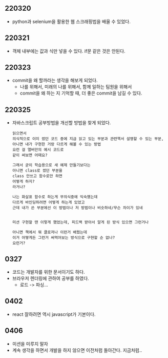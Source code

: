 ## 220320

- python과 selenium을 활용한 웹 스크래핑법을 배울 수 있었다.


## 220321

- 객체 내부에는 값과 식만 넣을 수 있다. if문 같은 것은 안된다.

## 220323

- commit을 왜 할까라는 생각을 해보게 되었다. 
  - 나를 위해서, 미래의 나를 위해서, 함께 일하는 팀원을 위해서
  - commit을 왜 하는 지 기억할 때, 더 좋은 commit을 남길 수 있다.
  
## 220325

- 자바스크립트 공부방법을 개선할 방법을 찾게 되었다.
  ```
  읽으면서
  의식적으로 이미 썼던 코드 중에 지금 읽고 있는 부분과 관련핵서 설명할 수 있는 부분, 아니면 내가 구현한 거랑 다르게 해볼 수 있는 방법
  요런 걸 앨버만의 예시 코드로
  같이 써보면 어때요?
  
  그래서 굳이 학습용으로 새 예제 만들기보다는
  아니면 class로 썼던 부분을
  class 안쓰고 함수로만 하면
  어떻게 하지?
  라거나?

  나는 화살표 함수로 하는게 무의식중에 익숙했는데
  다르게 바인딩하려면 어떻게 하는게 있었고
  근데 내가 쓴 부분에선 이 방법이나 저 방법이나 비슷하네/무슨 차이가 있네
  
  
  미션 구현할 땐 이렇게 했었는데, 피드백 받아서 알게 된 방식 있으면 그런거나
  
  아니면 책에서 뭐 클로저나 이런거 배웠는데
  이거 어떻게든 그런거 써먹어보는 방식으로 구현할 순 없나?
  요런거?
  
  ```

## 0327

- 코드는 개발자를 위한 문서이기도 하다.
- 브라우저 렌더링에 관하여 공부를 하였다.
  - 로드 -> 파싱...



## 0402

- react 잘하려면 역시 javascript가 기본이다.


## 0406

- 미션을 미루지 말자
- 계속 생각을 하면서 개발을 하지 않으면 이전처럼 돌아간다. 지금처럼..
